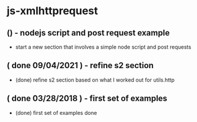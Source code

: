 # js-xmlhttprequest

## () - nodejs script and post request example
* start a new section that involves a simple node script and post requests

## ( done 09/04/2021 ) - refine s2 section
* (done) refine s2 section based on what I worked out for utils.http

## ( done 03/28/2018 ) - first set of examples
* (done) first set of examples done